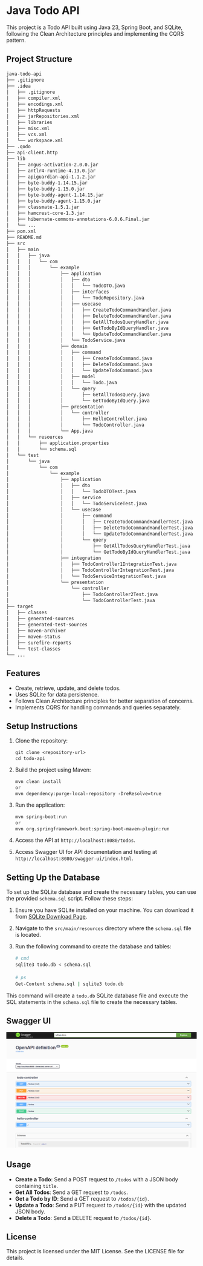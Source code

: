 # Java Todo API

This project is a Todo API built using Java 23, Spring Boot, and SQLite, following the Clean Architecture principles and implementing the CQRS pattern.

## Project Structure

```
java-todo-api
├── .gitignore
├── .idea
│   ├── .gitignore
│   ├── compiler.xml
│   ├── encodings.xml
│   ├── httpRequests
│   ├── jarRepositories.xml
│   ├── libraries
│   ├── misc.xml
│   ├── vcs.xml
│   └── workspace.xml
├── .qodo
├── api-client.http
├── lib
│   ├── angus-activation-2.0.0.jar
│   ├── antlr4-runtime-4.13.0.jar
│   ├── apiguardian-api-1.1.2.jar
│   ├── byte-buddy-1.14.15.jar
│   ├── byte-buddy-1.15.0.jar
│   ├── byte-buddy-agent-1.14.15.jar
│   ├── byte-buddy-agent-1.15.0.jar
│   ├── classmate-1.5.1.jar
│   ├── hamcrest-core-1.3.jar
│   ├── hibernate-commons-annotations-6.0.6.Final.jar
│   └── ...
├── pom.xml
├── README.md
├── src
│   ├── main
│   │   ├── java
│   │   │   └── com
│   │   │       └── example
│   │   │           ├── application
│   │   │           │   ├── dto
│   │   │           │   │   └── TodoDTO.java
│   │   │           │   ├── interfaces
│   │   │           │   │   └── TodoRepository.java
│   │   │           │   ├── usecase
│   │   │           │   │   ├── CreateTodoCommandHandler.java
│   │   │           │   │   ├── DeleteTodoCommandHandler.java
│   │   │           │   │   ├── GetAllTodosQueryHandler.java
│   │   │           │   │   ├── GetTodoByIdQueryHandler.java
│   │   │           │   │   └── UpdateTodoCommandHandler.java
│   │   │           │   └── TodoService.java
│   │   │           ├── domain
│   │   │           │   ├── command
│   │   │           │   │   ├── CreateTodoCommand.java
│   │   │           │   │   ├── DeleteTodoCommand.java
│   │   │           │   │   └── UpdateTodoCommand.java
│   │   │           │   ├── model
│   │   │           │   │   └── Todo.java
│   │   │           │   └── query
│   │   │           │       ├── GetAllTodosQuery.java
│   │   │           │       └── GetTodoByIdQuery.java
│   │   │           ├── presentation
│   │   │           │   └── controller
│   │   │           │       ├── HelloController.java
│   │   │           │       └── TodoController.java
│   │   │           └── App.java
│   │   └── resources
│   │       ├── application.properties
│   │       └── schema.sql
│   └── test
│       └── java
│           └── com
│               └── example
│                   ├── application
│                   │   ├── dto
│                   │   │   └── TodoDTOTest.java
│                   │   ├── service
│                   │   │   └── TodoServiceTest.java
│                   │   └── usecase
│                   │       ├── command
│                   │       │   ├── CreateTodoCommandHandlerTest.java
│                   │       │   ├── DeleteTodoCommandHandlerTest.java
│                   │       │   └── UpdateTodoCommandHandlerTest.java
│                   │       └── query
│                   │           ├── GetAllTodosQueryHandlerTest.java
│                   │           └── GetTodoByIdQueryHandlerTest.java
│                   ├── integration
│                   │   ├── TodoController1IntegrationTest.java
│                   │   ├── TodoControllerIntegrationTest.java
│                   │   └── TodoServiceIntegrationTest.java
│                   └── presentation
│                       └── controller
│                           ├── TodoController2Test.java
│                           └── TodoControllerTest.java
├── target
│   ├── classes
│   ├── generated-sources
│   ├── generated-test-sources
│   ├── maven-archiver
│   ├── maven-status
│   ├── surefire-reports
│   └── test-classes
└── ...
```

## Features

- Create, retrieve, update, and delete todos.
- Uses SQLite for data persistence.
- Follows Clean Architecture principles for better separation of concerns.
- Implements CQRS for handling commands and queries separately.

## Setup Instructions

1. Clone the repository:
   ```
   git clone <repository-url>
   cd todo-api
   ```

2. Build the project using Maven:
   ```
   mvn clean install
   or
   mvn dependency:purge-local-repository -DreResolve=true
   ```

3. Run the application:
   ```
   mvn spring-boot:run
   or
   mvn org.springframework.boot:spring-boot-maven-plugin:run
   ```

4. Access the API at `http://localhost:8080/todos`.

5. Access Swagger UI for API documentation and testing at `http://localhost:8080/swagger-ui/index.html`.

## Setting Up the Database

To set up the SQLite database and create the necessary tables, you can use the provided `schema.sql` script. Follow these steps:

1. Ensure you have SQLite installed on your machine. You can download it from [SQLite Download Page](https://www.sqlite.org/download.html).

2. Navigate to the `src/main/resources` directory where the `schema.sql` file is located.

3. Run the following command to create the database and tables:

   ```sh
   # cmd
   sqlite3 todo.db < schema.sql

   # ps
   Get-Content schema.sql | sqlite3 todo.db
   ```

This command will create a `todo.db` SQLite database file and execute the SQL statements in the `schema.sql` file to create the necessary tables.

## Swagger UI

![Swagger UI](./doc/swagger.png)

## Usage

- **Create a Todo**: Send a POST request to `/todos` with a JSON body containing `title`.
- **Get All Todos**: Send a GET request to `/todos`.
- **Get a Todo by ID**: Send a GET request to `/todos/{id}`.
- **Update a Todo**: Send a PUT request to `/todos/{id}` with the updated JSON body.
- **Delete a Todo**: Send a DELETE request to `/todos/{id}`.

## License

This project is licensed under the MIT License. See the LICENSE file for details.